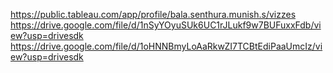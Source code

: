 https://public.tableau.com/app/profile/bala.senthura.munish.s/vizzes
https://drive.google.com/file/d/1nSyYOyuSUk6UC1rJLukf9w7BUFuxxFdb/view?usp=drivesdk
https://drive.google.com/file/d/1oHNNBmyLoAaRkwZI7TCBtEdiPaaUmcIz/view?usp=drivesdk
